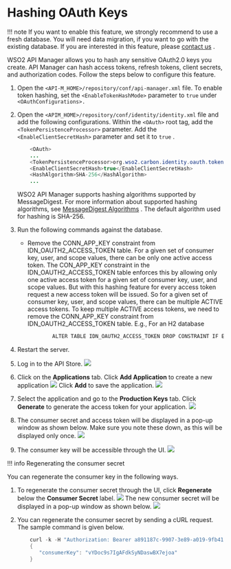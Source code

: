 # Hashing OAuth Keys

!!! note
If you want to enable this feature, we strongly recommend to use a fresh database. You will need data migration, if you want to go with the existing database. If you are interested in this feature, please [contact us](https://wso2.com/contact/) .


WSO2 API Manager allows you to hash any sensitive OAuth2.0 keys you create. API Manager can hash access tokens, refresh tokens, client secrets, and authorization codes. Follow the steps below to configure this feature.

1.  Open the `<API-M_HOME>/repository/conf/api-manager.xml` file. To enable token hashing, set the `<EnableTokenHashMode>` parameter to `true` under `<OAuthConfigurations>.         `
2.  Open the `<APIM_HOME>/repository/conf/identity/identity.xml` file and add the following configurations. Within the `<OAuth>` root tag, add the `<TokenPersistenceProcessor>` parameter. Add the `<EnableClientSecretHash>` parameter and set it to `true` .

    ``` java
        <OAuth>
        ...
        <TokenPersistenceProcessor>org.wso2.carbon.identity.oauth.tokenprocessor.HashingPersistenceProcessor</TokenPersistenceProcessor>
        <EnableClientSecretHash>true</EnableClientSecretHash>
        <HashAlgorithm>SHA-256</HashAlgorithm>
        ...
    ```

    WSO2 API Manager supports hashing algorithms supported by MessageDigest. For more information about supported hashing algorithms, see [MessageDigest Algorithms](https://www.google.com/url?q=https://docs.oracle.com/javase/7/docs/technotes/guides/security/StandardNames.html%23MessageDigest&sa=D&ust=1527836916055000) . The default algorithm used for hashing is SHA-256.

3.  Run the following commands against the database.
    -   Remove the CONN\_APP\_KEY constraint from IDN\_OAUTH2\_ACCESS\_TOKEN table.
        For a given set of consumer key, user, and scope values, there can be only one active access token. The CON\_APP\_KEY constraint in the IDN\_OAUTH2\_ACCESS\_TOKEN table enforces this by allowing only one active access token for a given set of consumer key, user, and scope values.
        But with this hashing feature for every access token request a new access token will be issued. So for a given set of consumer key, user, and scope values, there can be multiple ACTIVE access tokens. To keep multiple ACTIVE access tokens, we need to remove the CONN\_APP\_KEY constraint from IDN\_OAUTH2\_ACCESS\_TOKEN table.
        E.g., For an H2 database

        ``` java
                ALTER TABLE IDN_OAUTH2_ACCESS_TOKEN DROP CONSTRAINT IF EXISTS CON_APP_KEY
        ```

4.  Restart the server.
5.  Log in to the API Store.
    ![](/assets/attachments/103334938/103334937.png)
6.  Click on the **Applications** tab. Click **Add Application** to create a new application
    ![](/assets/attachments/103334938/103334936.png)
    Click **Add** to save the application.
    ![](/assets/attachments/103334938/103334935.png)
7.  Select the application and go to the **Production Keys** tab. Click **Generate** to generate the access token for your application.
    ![](/assets/attachments/103334938/103334934.png)
8.  The consumer secret and access token will be displayed in a pop-up window as shown below. Make sure you note these down, as this will be displayed only once.
    ![](/assets/attachments/103334938/103334933.png)
9.  The consumer key will be accessible through the UI.
    ![](/assets/attachments/103334938/103334932.png)

!!! info
Regenerating the consumer secret

You can regenerate the consumer key in the following ways.

1.  To regenerate the consumer secret through the UI, click **Regenerate** below the **Consumer Secret** label.
    ![](/assets/attachments/103334938/103334931.png)
    The new consumer secret will be displayed in a pop-up window as shown below. ![](/assets/attachments/103334938/103334930.png)
2.  You can regenerate the consumer secret by sending a cURL request. The sample command is given below.

    ``` java
        curl -k -H "Authorization: Bearer a891187c-9907-3e89-a019-9fb41cd4e275" -H "Content-Type: application/json" -X POST -d @data.json "https://localhost:9443/api/am/store/v0.12/applications/regenerate-consumersecret"
        {
           "consumerKey": "vYDoc9s7IgAFdkSyNDaswBX7ejoa"
        }
    ```


